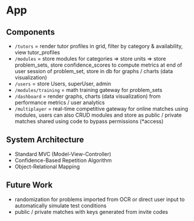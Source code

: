 # App

## Components
- `/tutors` = render tutor profiles in grid, filter by category & availability, view tutor_profiles
- `/modules` = store modules for categories => store units => store problem_sets, store confidence_scores to compute metrics at end of user session of problem_set, store in db for graphs / charts (data visualization)
- `/users` = store Users, superUser, admin
- `/modules/training` = math training gateway for problem_sets
- `/dashboard` = render graphs, charts (data visualization) from performance metrics / user analytics
- `/multiplayer` = real-time competitive gateway for online matches using modules, users can also CRUD modules and store as public / private matches shared using code to bypass permissions (*access)

## System Architecture
- Standard MVC (Model-View-Controller)
- Confidence-Based Repetition Algorithm
- Object-Relational Mapping

## Future Work
- randomization for problems imported from OCR or direct user input to automatically simulate test conditions
- public / private matches with keys generated from invite codes
